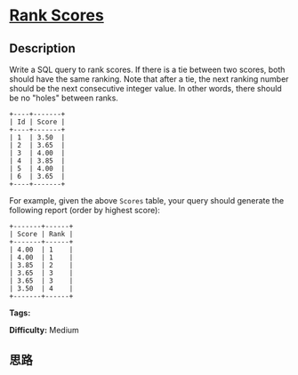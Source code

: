 # [Rank Scores][title]

## Description

Write a SQL query to rank scores. If there is a tie between two scores, both
should have the same ranking. Note that after a tie, the next ranking number
should be the next consecutive integer value. In other words, there should be
no "holes" between ranks.
            +----+-------+    | Id | Score |    +----+-------+    | 1  | 3.50  |    | 2  | 3.65  |    | 3  | 4.00  |    | 4  | 3.85  |    | 5  | 4.00  |    | 6  | 3.65  |    +----+-------+    

For example, given the above `Scores` table, your query should generate the
following report (order by highest score):
            +-------+------+    | Score | Rank |    +-------+------+    | 4.00  | 1    |    | 4.00  | 1    |    | 3.85  | 2    |    | 3.65  | 3    |    | 3.65  | 3    |    | 3.50  | 4    |    +-------+------+    


**Tags:** 

**Difficulty:** Medium

## 思路

[title]: https://leetcode.com/problems/rank-scores
